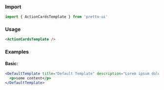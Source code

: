 ### Import
```js static
import { ActionCardsTemplate } from 'pretto-ui'
```

### Usage
```html
<ActionCardsTemplate />

```
### Examples
#### Basic:
```jsx
<DefaultTemplate title="Default Template" description="Lorem ipsum dolor sit amet, consectetur adipisicing elit. Perferendis, ab.">
  <p>some content</p>
</DefaultTemplate>
```
